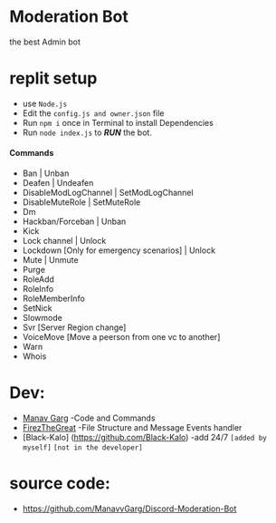 # Moderation Bot
the best Admin bot
# replit setup
* use `Node.js`
* Edit the `config.js and owner.json` file
* Run `npm i` once in Terminal to install Dependencies
* Run `node index.js` to ***RUN*** the bot.

</hr>

#### Commands
* Ban | Unban
* Deafen | Undeafen
* DisableModLogChannel | SetModLogChannel
* DisableMuteRole | SetMuteRole
* Dm 
* Hackban/Forceban | Unban
* Kick
* Lock channel | Unlock
* Lockdown [Only for emergency scenarios] | Unlock
* Mute | Unmute
* Purge
* RoleAdd
* RoleInfo
* RoleMemberInfo
* SetNick
* Slowmode
* Svr [Server Region change]
* VoiceMove [Move a peerson from one vc to another]
* Warn
* Whois

# Dev:
 * [Manav Garg](https://github.com/ManavvGarg) -Code and Commands
 * [FirezTheGreat](https://github.com/FirezTheGreat) -File Structure and Message Events handler
 * [Black-Kalo] (https://github.com/Black-Kalo) -add 24/7 `[added by myself]` `[not in the developer]`

# source code:
* https://github.com/ManavvGarg/Discord-Moderation-Bot